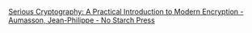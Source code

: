 [Serious Cryptography: A Practical Introduction to Modern Encryption -  Aumasson, Jean-Philippe - No Starch Press](https://nostarch.com/seriouscrypto)
